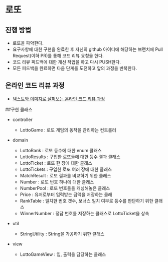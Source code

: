 # 로또
## 진행 방법
* 로또을 파악한다.
* 요구사항에 대한 구현을 완료한 후 자신의 github 아이디에 해당하는 브랜치에 Pull Request(이하 PR)를 통해 코드 리뷰 요청을 한다.
* 코드 리뷰 피드백에 대한 개선 작업을 하고 다시 PUSH한다.
* 모든 피드백을 완료하면 다음 단계를 도전하고 앞의 과정을 반복한다.

## 온라인 코드 리뷰 과정
* [텍스트와 이미지로 살펴보는 온라인 코드 리뷰 과정](https://github.com/next-step/nextstep-docs/tree/master/codereview)

##구현 클래스
* controller
  * LottoGame : 로또 게임의 동작을 관리하는 컨트롤러
    
* domain
  * LottoRank : 로또 등수에 대한 enum 클래스
  * LottoResults : 구입한 로또들에 대한 등수 결과 클래스
  * LottoTicket : 로또 한 장에 대한 클래스
  * LottoTickets : 구입한 로또 여러 장에 대한 클래스
  * MatchResult : 로또 결과를 비교하기 위한 클래스
  * Number : 로또 번호 하나에 대한 클래스
  * NumberPool : 로또 번호들을 캐싱해놓은 클래스
  * Price : 유저로부터 입력받는 금액을 저장하는 클래  
  * RankTable : 일치한 번호 갯수, 보너스 일치 여부로 등수를 판단하기 위한 클래스
  * WinnerNumber : 정답 번호를 저장하는 클래스로 LottoTicket을 상속
* util
  * StringUtility : String을 가공하기 위한 클래스
* view
  * LottoGameView : 입, 출력을 담당하는 클래스